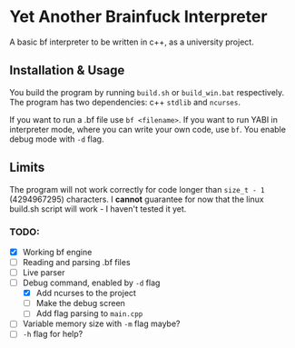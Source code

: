 # Yet Another Brainfuck Interpreter

A basic bf interpreter to be written in c++, as a university project.

## Installation & Usage
You build the program by running `build.sh` or `build_win.bat` respectively. The program has two dependencies: c++ `stdlib` and `ncurses`.

If you want to run a .bf file use `bf <filename>`.
If you want to run YABI in interpreter mode, where you can write your own code, use `bf`.
You enable debug mode with `-d` flag.

## Limits
The program will not work correctly for code longer than `size_t - 1` (4294967295) characters.
I **cannot** guarantee for now that the linux build.sh script will work - I haven't tested it yet.

### TODO:
- [x] Working bf engine
- [ ] Reading and parsing .bf files
- [ ] Live parser
- [ ] Debug command, enabled by `-d` flag
  - [x] Add ncurses to the project
  - [ ] Make the debug screen
  - [ ] Add flag parsing to `main.cpp`
- [ ] Variable memory size with `-m` flag maybe?
- [ ] `-h` flag for help?
